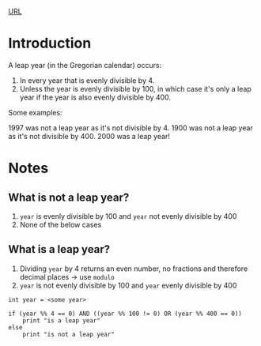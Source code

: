 [URL](https://exercism.org/tracks/c/exercises/leap)

# Introduction

A leap year (in the Gregorian calendar) occurs:

1. In every year that is evenly divisible by 4.
2. Unless the year is evenly divisible by 100, in which case it's only a leap year if the year is also evenly divisible by 400.

Some examples:

1997 was not a leap year as it's not divisible by 4.
1900 was not a leap year as it's not divisible by 400.
2000 was a leap year!

# Notes

## What is not a leap year?
1. `year` is evenly divisible by 100 and `year` not evenly divisible by 400 
2. None of the below cases

## What is a leap year?
1. Dividing `year` by 4 returns an even number, no fractions and therefore decimal places -> use `modulo`
2. `year` is not evenly divisible by 100 and `year` evenly divisible by 400

```pseudocode
int year = <some year> 

if (year %% 4 == 0) AND ((year %% 100 != 0) OR (year %% 400 == 0))
    print "is a leap year"
else 
    print "is not a leap year"
```